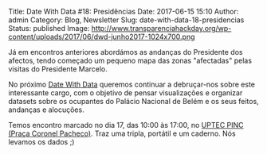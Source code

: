 Title: Date With Data #18: Presidências
Date: 2017-06-15 15:10
Author: admin
Category: Blog, Newsletter
Slug: date-with-data-18-presidencias
Status: published
Image: http://www.transparenciahackday.org/wp-content/uploads/2017/06/dwd-junho2017-1024x700.png

Já em encontros anteriores abordámos as andanças do Presidente dos afectos, tendo começado um pequeno mapa das zonas "afectadas" pelas visitas do Presidente Marcelo.

No próximo [Date With Data](http://datewithdata.pt/) queremos continuar a debruçar-nos sobre este interessante cargo, com o objetivo de pensar visualizações e organizar datasets sobre os ocupantes do Palácio Nacional de Belém e os seus feitos, andanças e alocuções.

Temos encontro marcado no dia 17, das 10:00 às 17:00, no [UPTEC PINC (Praça Coronel Pacheco)](http://www.openstreetmap.org/?mlat=41.15137&mlon=-8.61555#map=19/41.15138/-8.61555). Traz uma tripla, portátil e um caderno. Nós levamos os dados ;)
